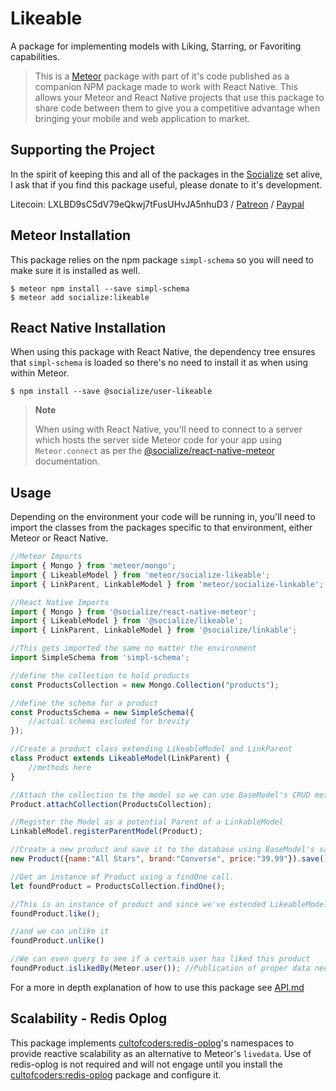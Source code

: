 # Likeable

A package for implementing models with Liking, Starring, or Favoriting capabilities.

>This is a [Meteor][meteor] package with part of it's code published as a companion NPM package made to work with React Native. This allows your Meteor and React Native projects that use this package to share code between them to give you a competitive advantage when bringing your mobile and web application to market.

## Supporting the Project
In the spirit of keeping this and all of the packages in the [Socialize][socialize] set alive, I ask that if you find this package useful, please donate to it's development.

Litecoin: LXLBD9sC5dV79eQkwj7tFusUHvJA5nhuD3 / [Patreon](https://www.patreon.com/user?u=4866588) / [Paypal](https://www.paypal.me/copleykj)

## Meteor Installation

This package relies on the npm package `simpl-schema` so you will need to make sure it is installed as well.

```shell
$ meteor npm install --save simpl-schema
$ meteor add socialize:likeable
```

## React Native Installation

When using this package with React Native, the dependency tree ensures that `simpl-schema` is loaded so there's no need to install it as when using within Meteor.

```shell
$ npm install --save @socialize/user-likeable
```
> **Note**
>
>  When using with React Native, you'll need to connect to a server which hosts the server side Meteor code for your app using `Meteor.connect` as per the [@socialize/react-native-meteor](https://www.npmjs.com/package/@socialize/react-native-meteor#example-usage) documentation.

## Usage

Depending on the environment your code will be running in, you'll need to import the classes from the packages specific to that environment, either Meteor or React Native.

```javascript
//Meteor Imports
import { Mongo } from 'meteor/mongo';
import { LikeableModel } from 'meteor/socialize-likeable';
import { LinkParent, LinkableModel } from 'meteor/socialize-linkable';
```

```javascript
//React Native Imports
import { Mongo } from '@socialize/react-native-meteor';
import { LikeableModel } from '@socialize/likeable';
import { LinkParent, LinkableModel } from '@socialize/linkable';
```

```javascript
//This gets imported the same no matter the environment
import SimpleSchema from 'simpl-schema';

//define the collection to hold products
const ProductsCollection = new Mongo.Collection("products");

//define the schema for a product
const ProductsSchema = new SimpleSchema({
    //actual schema excluded for brevity
});

//Create a product class extending LikeableModel and LinkParent
class Product extends LikeableModel(LinkParent) {
    //methods here
}

//Attach the collection to the model so we can use BaseModel's CRUD methods
Product.attachCollection(ProductsCollection);

//Register the Model as a potential Parent of a LinkableModel
LinkableModel.registerParentModel(Product);

//Create a new product and save it to the database using BaseModel's save method.
new Product({name:"All Stars", brand:"Converse", price:"39.99"}).save();

//Get an instance of Product using a findOne call.
let foundProduct = ProductsCollection.findOne();

//This is an instance of product and since we've extended LikeableModel we can now just call it's like method
foundProduct.like();

//and we can unlike it
foundProduct.unlike()

//We can even query to see if a certain user has liked this product
foundProduct.islikedBy(Meteor.user()); //Publication of proper data necessary if querying client side of course
```

For a more in depth explanation of how to use this package see [API.md](api)

## Scalability - Redis Oplog

This package implements [cultofcoders:redis-oplog][redis-oplog]'s namespaces to provide reactive scalability as an alternative to Meteor's `livedata`. Use of redis-oplog is not required and will not engage until you install the [cultofcoders:redis-oplog][redis-oplog] package and configure it.


[redis-oplog]:https://github.com/cultofcoders/redis-oplog
[meteor]: https://meteor.com
[api]: https://github.com/copleykj/socialize-likeable/blob/master/API.md
[socialize]: https://atmospherejs.com/socialize
